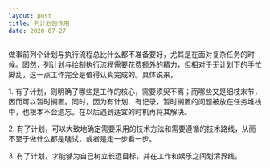 ```yaml
---
layout: post
title: 列计划的作用
date: 2020-07-27
---
```


做事前列个计划与执行流程总比什么都不准备要好，尤其是在面对复杂任务的时候。固然，列计划与绘制执行流程需要花费额外的精力，但相对于无计划下的手忙脚乱，这一点工作完全是值得认真完成的。具体说来，

1\. 有了计划，则明确了哪些是工作的核心，需要须臾不离；而哪些又是细枝末节，因而可以暂时搁置。同时，因为有计划、有记录，暂时搁置的问题被放在任务堆栈中，也根本不会遗忘。在以后遇到适宜的时机再将其解决。

2\. 有了计划，可以大致地确定需要采用的技术方法和需要遵循的技术路线，从而不至于做什么都是瞎试，或者是走一步看一步。

3\. 有了计划，才能够为自己树立长远目标，并在工作和娱乐之间划清界线。
